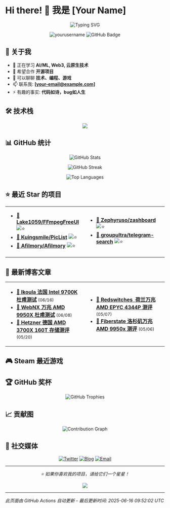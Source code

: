 # Hi there! 👋 我是 [Your Name]

<p align="center">
  <img src="https://readme-typing-svg.herokuapp.com?font=Fira+Code&pause=1000&color=36BCF7&center=true&vCenter=true&width=435&lines=全栈开发者;开源爱好者;终身学习者;代码改变世界" alt="Typing SVG" />
</p>

<p align="center">
  <img src="https://komarev.com/ghpvc/?username=yourusername&label=Profile%20views&color=0e75b6&style=flat" alt="yourusername" />
  <img src="https://img.shields.io/github/followers/yourusername?label=Followers&style=social" alt="GitHub Badge">
</p>

## 🚀 关于我

- 🌱 正在学习 **AI/ML, Web3, 云原生技术**
- 👯 希望合作 **开源项目**
- 💬 可以聊聊 **技术、编程、游戏**
- 📫 联系我: **[your-email@example.com]**
- ⚡ 有趣的事实: **代码如诗，bug如人生**

## 🛠️ 技术栈

<p align="center">
  <img src="https://skillicons.dev/icons?i=python,javascript,typescript,react,vue,nodejs,docker,kubernetes,aws,gcp,linux,git,vscode,figma" />
</p>

## 📊 GitHub 统计

<p align="center">
  <img src="https://github-readme-stats.vercel.app/api?username=Yuri-NagaSaki&show_icons=true&theme=tokyonight&hide_border=true" alt="GitHub Stats" />
</p>

<p align="center">
  <img src="https://github-readme-streak-stats.herokuapp.com/?user=Yuri-NagaSaki&theme=tokyonight&hide_border=true" alt="GitHub Streak" />
</p>

<p align="center">
  <img src="https://github-readme-stats.vercel.app/api/top-langs/?username=Yuri-NagaSaki&layout=compact&theme=tokyonight&hide_border=true" alt="Top Languages" />
</p>

## ⭐ 最近 Star 的项目

<!-- GITHUB_STARS:START -->

<table>
<tr>
<td width="50%">

<ul>
<li><a href="https://github.com/Lake1059/FFmpegFreeUI" target="_blank">📄 <strong>Lake1059/FFmpegFreeUI</strong></a> <img src="https://img.shields.io/github/stars/Lake1059/FFmpegFreeUI?style=flat&color=yellow" alt="⭐"/></li>
<li><a href="https://github.com/Kuingsmile/PicList" target="_blank">🔷 <strong>Kuingsmile/PicList</strong></a> <img src="https://img.shields.io/github/stars/Kuingsmile/PicList?style=flat&color=yellow" alt="⭐"/></li>
<li><a href="https://github.com/Afilmory/Afilmory" target="_blank">🔷 <strong>Afilmory/Afilmory</strong></a> <img src="https://img.shields.io/github/stars/Afilmory/Afilmory?style=flat&color=yellow" alt="⭐"/></li>
</ul>

</td>
<td width="50%">

<ul>
<li><a href="https://github.com/Zephyruso/zashboard" target="_blank">💚 <strong>Zephyruso/zashboard</strong></a> <img src="https://img.shields.io/github/stars/Zephyruso/zashboard?style=flat&color=yellow" alt="⭐"/></li>
<li><a href="https://github.com/groupultra/telegram-search" target="_blank">🔷 <strong>groupultra/telegram-search</strong></a> <img src="https://img.shields.io/github/stars/groupultra/telegram-search?style=flat&color=yellow" alt="⭐"/></li>
</ul>

</td>
</tr>
</table>
<!-- GITHUB_STARS:END -->

## 📝 最新博客文章

<!-- BLOG_POSTS:START -->

<table>
<tr>
<td width="50%">

<ul>
<li><a href="https://catcat.blog/ikoula-fr-intel-9700k-benchmark.html" target="_blank">📝 <strong>Ikoula 法国 Intel 9700K 杜甫测试</strong></a> <small>(06/16)</small></li>
<li><a href="https://catcat.blog/webnx-10g-amd-9950x-benchmark.html" target="_blank">📝 <strong>WebNX 万兆 AMD 9950X 杜甫测试</strong></a> <small>(06/08)</small></li>
<li><a href="https://catcat.blog/hetzner-de-amd-3700x-160t-hdd.html" target="_blank">📝 <strong>Hetzner 德国 AMD 3700X 160T 存储测评</strong></a> <small>(05/20)</small></li>
</ul>

</td>
<td width="50%">

<ul>
<li><a href="https://catcat.blog/redswitches-ams-amd-epyc-4344p-benchmark.html" target="_blank">📝 <strong>Redswitches  荷兰万兆 AMD EPYC 4344P 测评</strong></a> <small>(05/07)</small></li>
<li><a href="https://catcat.blog/fiberstate-10g-amd-9950x-benchmark-la.html" target="_blank">📝 <strong>Fiberstate 洛杉矶万兆 AMD 9950x 测评</strong></a> <small>(05/06)</small></li>
</ul>

</td>
</tr>
</table>
<!-- BLOG_POSTS:END -->

## 🎮 Steam 最近游戏

<!-- STEAM_GAMES:START -->
<!-- Steam API 请求超时 -->
<!-- STEAM_GAMES:END -->

## 🏆 GitHub 奖杯

<p align="center">
  <img src="https://github-profile-trophy.vercel.app/?username=Yuri-NagaSaki&theme=onedark&no-frame=true&row=2&column=3" alt="GitHub Trophies" />
</p>

## 📈 贡献图

<p align="center">
  <img src="https://github-readme-activity-graph.vercel.app/graph?username=Yuri-NagaSaki&theme=tokyo-night&hide_border=true" alt="Contribution Graph" />
</p>

## 🔗 社交媒体

<p align="center">
  <a href="https://twitter.com/Yuri-NagaSaki"><img src="https://img.shields.io/badge/Twitter-1DA1F2?style=for-the-badge&logo=twitter&logoColor=white" alt="Twitter"></a>
  <a href="https://catcat.blog"><img src="https://img.shields.io/badge/Blog-FF5722?style=for-the-badge&logo=blogger&logoColor=white" alt="Blog"></a>
  <a href="mailto:sa@catcat.blog"><img src="https://img.shields.io/badge/Email-D14836?style=for-the-badge&logo=gmail&logoColor=white" alt="Email"></a>
</p>

---

<p align="center">
  <i>⭐️ 如果你喜欢我的项目，请给它们一个星星！</i>
</p>

<p align="center">
  <img src="https://capsule-render.vercel.app/api?type=waving&color=gradient&height=60&section=footer" />
</p>

---
*此页面由 GitHub Actions 自动更新 - 最后更新时间: <!-- UPDATE_TIME:START -->2025-06-16 09:52:02 UTC<!-- UPDATE_TIME:END -->* 
